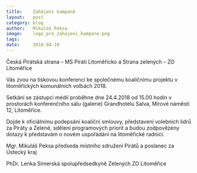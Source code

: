 ```yaml
---
title:	  Zahájení kampaně
layout:	  post
category: blog
author:	  Mikuláš Peksa
image:	  logo_pro_zahajeni_kampane.png
tags:
date:	  2018-04-19
---
```


Česká Pirátská strana – MS Piráti Litoměřicko a Strana zelených – ZO Litoměřice
 
Vás zvou na tiskovou konferenci ke společnému koaličnímu projektu v litoměřických komunálních volbách 2018.
 
Setkání se zástupci médií proběhne dne 24.4.2018 od 15.00 hodin v prostorách konferenčního sálu (galerie) Grandhotelu Salva, Mírové náměstí 12, Litoměřice.
 
Dojde k oficiálnímu podepsání koaliční smlouvy, představení volebních lídrů za Piráty a Zelené, sdělení programových priorit a budou zodpovězeny dotazy k představám o novém uspořádání na litoměřické radnici.
 
Mgr. Mikuláš Peksa
předseda místního sdružení Pirátů a poslanec za Ústecký kraj
 
PhDr. Lenka Simerská
spolupředsedkyně Zelených ZO Litoměřice

